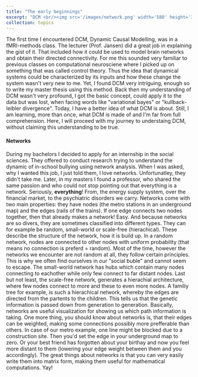 ```yaml
---
title: "The early beginnings"
excerpt: "DCM <br/><img src='/images/network.png' width='580' height='300'>"
collection: topics
---
```


The first time I encountered DCM, Dynamic Causal Modelling, was in a fMRI-methods class. The lecturer (Prof. Jansen) did a great job in explaining the gist of it. That included how it could be used to model brain networks and obtain their directed connectivity. For me this sounded very familiar to previous classes on computational neurosciene where I picked up on something that was called control theory. Thus the idea that dynamical systems could be characterized by its inputs and how these change the system wasn't very new to me. Yet, I found DCM very intriguing, enough so to write my master thesis using this method. Back then my understanding of DCM wasn't very profound, I got the basic concept, could apply it to the data but was lost, when facing words like "variational bayes" or "kullback-leibler divergence". Today, I have a better idea of what DCM is about. Still, I am learning, more than once, what DCM is made of and I'm far from full comprehension. Here, I will proceed with my journey to understaing DCM, without claiming this understanding to be true. 

#### Networks
During my bachelors I decided to apply for an internship in the social sciences. They offered to conduct research trying to understand the dynamic of in-school bullying using network analysis. When I was asked, why I wanted this job, I just told them, I love networks. Unfortunatley, they didn't take me. Later, in my masters I found a professor, who shared the same passion and who could not stop pointing out that everything is a network. Seriously, **everything**! From, the energy supply system, over the financial market, to the psychiatric disorders we carry. 
Networks come with two main properties: they have nodes (the metro stations in an underground map) and the edges (rails of the trains). If one edge connects two nodes together, then that already makes a network! Easy. 
And because networks are so divers, they are sometimes classified into different types. They can for example be random, small-world or scale-free (hierachical). These describe the structure of the network, how it is build up. In a random network, nodes are connected to other nodes with uniform probability (that means no connection is preferd = random). Most of the time, however the networks we encounter are not random at all, they follow certain principles. This is why we often find ourselves in our "social buble" and cannot seem to escape. The small-world network has hubs which contain many nodes connecting to eachother while only few connect to far distant nodes. Last but not least, the scale-free network, generates a hierachial architecture, where few nodes connect to more and these to even more nodes. A familiy tree for example, is such a hierachical network, whereby the edges are directed from the partents to the children. This tells us that the genetic information is passed down from generation to generation. Basically, networks are useful visualization for showing us which path information is taking. 
One more thing, you should know about networks is, that their edges can be weighted, making some connections possibly more prefferable than others. In case of our metro example, one line might be blocked due to a construction site. Then you'd set the edge in your underground map to zero. Or your best friend has forgotten about your birthay and now you feel more distant to them (lowering your edge weight between them and you accordingly). 
The great things about networks is that you can very easily write them into matrix form, making them useful for mathematical computations. Yay!
